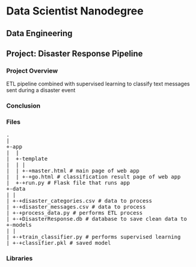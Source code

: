 # Data Scientist Nanodegree

## Data Engineering

## Project: Disaster Response Pipeline

### Project Overview
ETL pipeline combined with supervised learning to classify text messages sent during a disaster event

### Conclusion

### Files

<pre>
.
|
+-app
|  |
|  +-template
|  | |
|  | +-+master.html # main page of web app
|  | +-+go.html # classification result page of web app
|  +-+run.py # Flask file that runs app
+-data
| |
| +-+disaster_categories.csv # data to process
| +-+disaster_messages.csv # data to process
| +-+process_data.py # performs ETL process
| +-+DisasterResponse.db # database to save clean data to
+-models
| |
| +-+train_classifier.py # performs supervised learning
| +-+classifier.pkl # saved model
</pre>

### Libraries